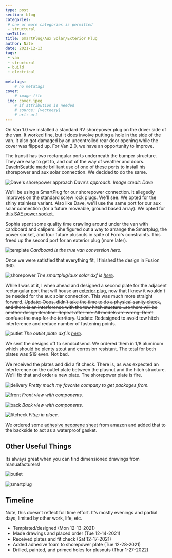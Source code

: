 ```yaml
---
type: post
section: blog
categories: 
 # one or more categories is permitted
 - structural
navTitle: 
title: SmartPlug/Aux Solar/Exterior Plug
author: Nate
date: 2021-12-13
tags:
 - van
 - structural
 - build
 - electrical
 
metatags:
	# no metatags
cover: 
	# image file
 img: cover.jpeg
	# if attribution is needed
	# source: [vecteezy]
	# url: url
---
```



On Van 1.0 we installed a standard RV shorepower plug on the driver side of the van.  It worked fine, but it does involve putting a hole in the side of the van.  It also got damaged by an uncontrolled rear door opening while the cover was flipped up.  For Van 2.0, we have an opportunity to improve.

The transit has two rectangular ports underneath the bumper structure.  They are easy to get to, and out of the way of weather and doors.  [DaveInSeattle](https://www.fordtransitusaforum.com/members/daveinseattle.88366/) made brilliant use of one of these ports to install his shorepower and aux solar connection.  We decided to do the same.

![Dave's shorepower approach](lorax.jpeg)
_Dave's approach.  Image credit: Dave_

We'll be using a SmartPlug for our shorepower connection.  It allegedly improves on the standard screw lock plugs.  We'll see.  We opted for the shiny stainless variant.  Also like Dave, we'll use the same port for our aux solar connection (for a future moveable, ground based array).  We opted for [this SAE power socket](https://www.amazon.com/dp/B07XLK4CH3?psc=1&ref=ppx_yo2_dt_b_product_details).

Sophia spent some quality time crawling around under the van with cardboard and calipers.  She figured out a way to arrange the Smartplug, the power socket, and four future plusnuts in spite of Ford's constraints.  This freed up the second port for an exterior plug (more later).

![template](template.jpeg)
_Cardboard is the true van conversion hero._

Once we were satisfied that everything fit, I finished the design in Fusion 360.

![shorepower](smartplug-plate-dims.png)
_The smartplug/aux solar dxf is [here](smartplug-plate-order.dxf)._

While I was at it, I when ahead and designed a second plate for the adjacent rectangular port that will house an [exterior plug](https://www.amazon.com/gp/product/B07SLM8LT5/ref=ppx_yo_dt_b_asin_title_o00_s00?ie=UTF8&psc=1), now that I knew it wouldn't be needed for the aux solar connection.  This was much more straight forward.  ~~Update:  Oops, didn't take the time to do a physical sanity check, and there is an interference with the tow hitch stucture...so there will be another design iteration.  Repeat after me: All models are wrong.  Don't confuse the map for the territory.~~ Update: Redesigned to avoid tow hitch interference and reduce number of fastening points.

![outlet](plug-mount-dims.png)
_The outlet plate dxf is [here](outlet-plate-order.dxf)._

We sent the designs off to sendcutsend.  We ordered them in 1/8 aluminum which should be plenty stout and corrosion resistant.  The total for both plates was $19 even.  Not bad.

We received the plates and did a fit check.  There is, as was expected an interference on the outlet plate between the plusnut and the hitch structure.  We'll fix that and order a new plate.  The shorepower plate is fire.

![delivery](delivery.jpeg)
_Pretty much my favorite company to get packages from._

![front](front.jpeg)
_Front view with components._

![back](back.jpeg)
_Back view with components._

![fitcheck](fitcheck.jpeg)
_Fitup in place._

We ordered some [adhesive neoprene sheet](https://www.amazon.com/dp/B0773CLB3R) from amazon and added that to the backside to act as a waterproof gasket.


## Other Useful Things

Its always great when you can find dimensioned drawings from manuafacturers!

![outlet](outlet-drawing.jpg)

![smartplug](smartplug-drawing.jpeg)

## Timeline
Note, this doesn't reflect full time effort. It's mostly evenings and partial days, limited by other work, life, etc.

* Templated/designed (Mon 12-13-2021)
* Made drawings and placed order (Tue 12-14-2021)
* Received plates and fit check (Sat 12-17-2021)
* Added adhesive foam to shorepower plate (Tue 12-28-2021)
* Drilled, painted, and primed holes for plusnuts (Thur 1-27-2022)